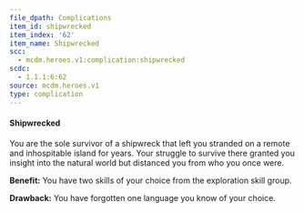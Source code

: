 ```yaml
---
file_dpath: Complications
item_id: shipwrecked
item_index: '62'
item_name: Shipwrecked
scc:
  - mcdm.heroes.v1:complication:shipwrecked
scdc:
  - 1.1.1:6:62
source: mcdm.heroes.v1
type: complication
---
```


#### Shipwrecked

You are the sole survivor of a shipwreck that left you stranded on a remote and inhospitable island for years. Your struggle to survive there granted you insight into the natural world but distanced you from who you once were.

**Benefit:** You have two skills of your choice from the exploration skill group.

**Drawback:** You have forgotten one language you know of your choice.
